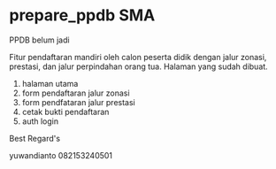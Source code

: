# prepare_ppdb SMA
PPDB belum jadi

Fitur pendaftaran mandiri oleh calon peserta didik dengan jalur zonasi, prestasi, dan jalur perpindahan orang tua.
Halaman yang sudah dibuat.
1. halaman utama
2. form pendaftaran jalur zonasi
3. form pendfataran jalur prestasi
4. cetak bukti pendaftaran
5. auth login

Best Regard's 

yuwandianto
082153240501
